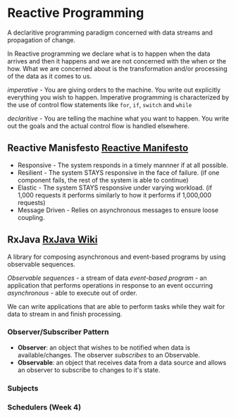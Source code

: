 # Reactive Programming

A declaritive programming paradigm concerned with data streams and propagation of change.

In Reactive programming we declare what is to happen when the data arrives and then it happens and we are not concerned with the when or the how. What we are concerned about is the transformation and/or processing of the data as it comes to us.

*imperative* - You are giving orders to the machine. You write out explicitly everything you wish to happen. Imperative programming is characterized by the use of control flow statements like `for`, `if`, `switch` and `while`

*declaritive* - You are telling the machine what you want to happen. You write out the goals and the actual control flow is handled elsewhere.

## Reactive Manisfesto [Reactive Manifesto](https://www.reactivemanifesto.org/)

* Responsive - The system responds in a timely mannner if at all possible.
* Resilient - The system STAYS responsive in the face of failure. (if one component fails, the rest of the system is able to continue)
* Elastic - The system STAYS responsive under varying workload. (if 1,000 requests it performs similarly to how it performs if 1,000,000 requests)
* Message Driven - Relies on asynchronous messages to ensure loose coupling.

## RxJava [RxJava Wiki](https://github.com/ReactiveX/RxJava/wiki)
A library for composing asynchronous and event-based programs by using observable sequences.

*Observable sequences* - a stream of data
*event-based program*  - an application that performs operations in response to an event occurring
*asynchronous* - able to execute out of order.

We can write applications that are able to perform tasks while they wait for data to stream in and finish processing.

### Observer/Subscriber Pattern
* **Observer**: an object that wishes to be notified when data is available/changes. The observer *subscribes* to an Observable.
* **Observable**: an object that receives data from a data source and allows an observer to subscribe to changes to it's state.

### Subjects
### Schedulers (Week 4)